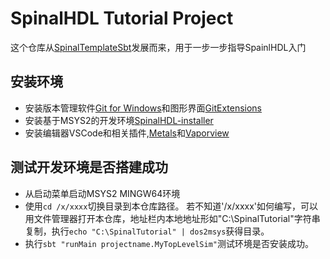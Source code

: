 # SpinalHDL Tutorial Project

这个仓库从[SpinalTemplateSbt](https://github.com/SpinalHDL/SpinalTemplateSbt)发展而来，用于一步一步指导SpainlHDL入门


## 安装环境

- 安装版本管理软件[Git for Windows](https://git-scm.com/downloads/win)和图形界面[GitExtensions](https://gitextensions.github.io/)
- 安装基于MSYS2的开发环境[SpinalHDL-installer](https://github.com/Readon/SpinalHDL-installer)
- 安装编辑器VSCode和相关插件,[Metals](https://marketplace.visualstudio.com/items?itemName=scalameta.metals)和[Vaporview](https://marketplace.visualstudio.com/items?itemName=lramseyer.vaporview)

## 测试开发环境是否搭建成功

- 从启动菜单启动MSYS2 MINGW64环境
- 使用`cd /x/xxxx`切换目录到本仓库路径。
	若不知道'/x/xxxx'如何编写，可以用文件管理器打开本仓库，地址栏内本地地址形如"C:\SpinalTutorial"字符串复制，执行`echo "C:\SpinalTutorial" | dos2msys`获得目录。
- 执行`sbt "runMain projectname.MyTopLevelSim"`测试环境是否安装成功。
